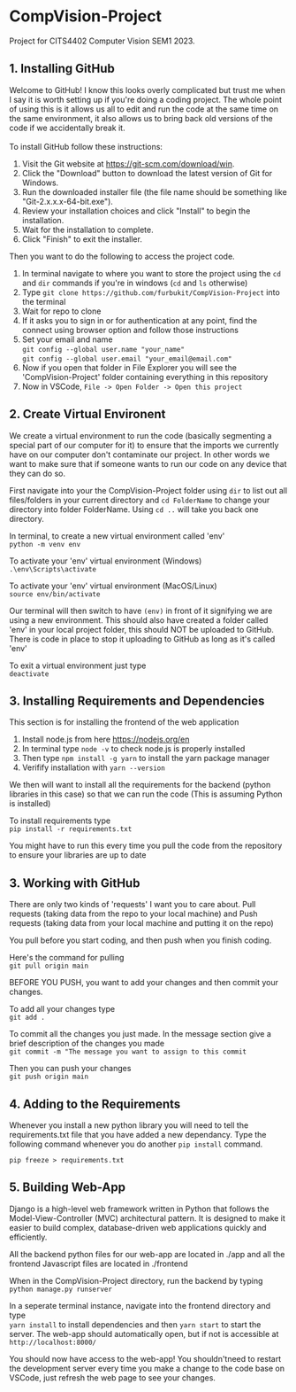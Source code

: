 # CompVision-Project
Project for CITS4402 Computer Vision SEM1 2023.

## 1. Installing GitHub
Welcome to GitHub! I know this looks overly complicated but trust me when I say it is worth setting up if you're doing a coding project.  The whole point of using this  is it allows us all to edit and run the code at the same time on the same environment, it also allows us to bring back old versions of the code if we accidentally break it.
<br>
<br>
To install GitHub follow these instructions:
1. Visit the Git website at https://git-scm.com/download/win.
2. Click the "Download" button to download the latest version of Git for Windows.
3. Run the downloaded installer file (the file name should be something like "Git-2.x.x.x-64-bit.exe").
4. Review your installation choices and click "Install" to begin the installation.
5. Wait for the installation to complete.
6. Click "Finish" to exit the installer.

Then you want to do the following to access the project code.  
1. In terminal navigate to where you want to store the project using the `cd` and `dir` commands if you're in windows (`cd` and `ls` otherwise)
2. Type `git clone https://github.com/furbukit/CompVision-Project` into the terminal
3. Wait for repo to clone
4. If it asks you to sign in or for authentication at any point, find the connect using browser option and follow those instructions
5. Set your email and name <br>
`git config --global user.name "your_name"`<br>
`git config --global user.email "your_email@email.com"`<br>
6. Now if you open that folder in File Explorer you will see the 'CompVision-Project' folder containing everything in this repository
7. Now in VSCode, `File -> Open Folder -> Open this project`

## 2. Create Virtual Environent
We create a virtual environment to run the code (basically segmenting a special part of our computer for it) to ensure that the imports we currently have on our computer don't contaminate our project.  In other words we want to make sure that if someone wants to run our code on any device that they can do so.

First navigate into your the CompVision-Project folder using `dir` to list out all files/folders in your current directory and `cd FolderName` to change your directory into folder FolderName.  Using `cd ..` will take you back one directory.

In terminal, to create a new virtual environment called 'env'<br>
`python -m venv env`

To activate your 'env' virtual environment (Windows)<br>
`.\env\Scripts\activate`

To activate your 'env' virtual environment (MacOS/Linux)<br>
`source env/bin/activate`

Our terminal will then switch to have `(env)` in front of it signifying we are using a new environment.  This should also have created a folder called 'env' in your local project folder, this should NOT be uploaded to GitHub.  There is code in place to stop it uploading to GitHub as long as it's called 'env'

To exit a virtual environment just type<br>
`deactivate`

## 3. Installing Requirements and Dependencies

This section is for installing the frontend of the web application 
1. Install node.js from here https://nodejs.org/en
2. In terminal type `node -v` to check node.js is properly installed
4. Then type `npm install -g yarn` to install the yarn package manager
5. Verifify installation with `yarn --version`

We then will want to install all the requirements for the backend (python libraries in this case) so that we can run the code (This is assuming Python is installed)

To install requirements type <br>
`pip install -r requirements.txt`

You might have to run this every time you pull the code from the repository to ensure your libraries are up to date

## 3. Working with GitHub

There are only two kinds of 'requests' I want you to care about.  Pull requests (taking data from the repo to your local machine) and Push requests (taking data from your local machine and putting it on the repo)

You pull before you start coding, and then push when you finish coding.

Here's the command for pulling<br>
```git pull origin main```


BEFORE YOU PUSH, you want to add your changes and then commit your changes.

To add all your changes type <br>`git add .`

To commit all the changes you just made.  In the message section give a brief description of the changes you made<br>
`git commit -m "The message you want to assign to this commit`

Then you can push your changes<br>
`git push origin main`

## 4. Adding to the Requirements

Whenever you install a new python library you will need to tell the requirements.txt file that you have added a new dependancy.  Type the following command whenever you do another `pip install` command.

`pip freeze > requirements.txt`

## 5. Building Web-App

Django is a high-level web framework written in Python that follows the Model-View-Controller (MVC) architectural pattern. It is designed to make it easier to build complex, database-driven web applications quickly and efficiently.

All the backend python files for our web-app are located in ./app and all the frontend Javascript files are located in ./frontend

When in the CompVision-Project directory, run the backend by typing<br>
`python manage.py runserver`<br>

In a seperate terminal instance, navigate into the frontend directory and type <br>
`yarn install` to install dependencies and then `yarn start` to start the server.  The web-app should automatically open, but if not is accessible at <br>
`http://localhost:8000/`<br>

You should now have access to the web-app! You shouldn'tneed to restart the development server  every time you make a change to the code base on VSCode, just refresh the web page to see your changes.

